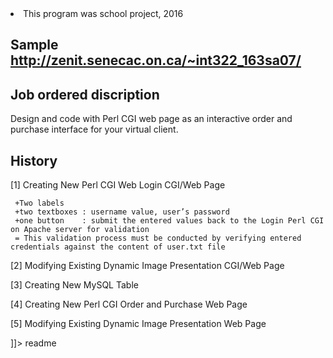<snippet>
  <content><![CDATA[
# ${1:Dynamic Image Presentation, Login, and Purchase System}

+ This program was school project, 2016

## Sample  http://zenit.senecac.on.ca/~int322_163sa07/

## Job ordered discription

Design and code with Perl CGI web page as an interactive order and purchase interface for your virtual client.  

## History

   [1] Creating New Perl CGI Web Login CGI/Web Page
   
     +Two labels
     +two textboxes : username value, user’s password
     +one button    : submit the entered values back to the Login Perl CGI on Apache server for validation
     = This validation process must be conducted by verifying entered credentials against the content of user.txt file
        
   [2] Modifying Existing Dynamic Image Presentation CGI/Web Page
   
   [3] Creating New MySQL Table
   
   [4] Creating New Perl CGI Order and Purchase Web Page
   
   [5] Modifying Existing Dynamic Image Presentation Web Page
   
   
]]></content>
  <tabTrigger>readme</tabTrigger>
</snippet>
